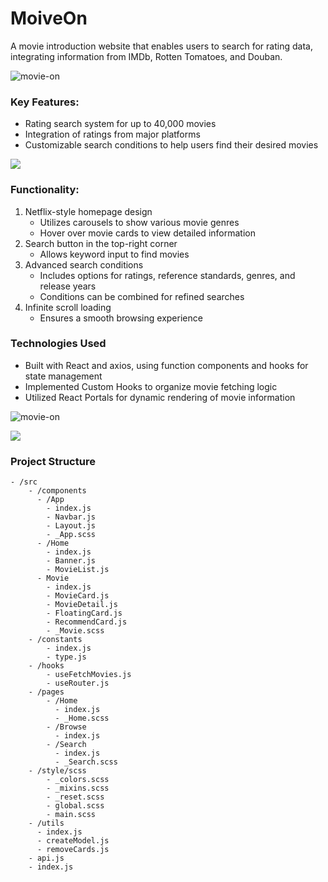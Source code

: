 # MoiveOn

A movie introduction website that enables users to search for rating data, integrating information from IMDb, Rotten Tomatoes, and Douban.

![movie-on](https://imgur.com/wVJNOrL.png)

### Key Features:
- Rating search system for up to 40,000 movies
- Integration of ratings from major platforms
- Customizable search conditions to help users find their desired movies

![](https://imgur.com/iFoy53A.gif)

### Functionality:

1. Netflix-style homepage design
   - Utilizes carousels to show various movie genres
   - Hover over movie cards to view detailed information
2. Search button in the top-right corner
   - Allows keyword input to find movies
3. Advanced search conditions
   - Includes options for ratings, reference standards, genres, and release years
   - Conditions can be combined for refined searches
4. Infinite scroll loading
   - Ensures a smooth browsing experience

### Technologies Used

- Built with React and axios, using function components and hooks for state management
- Implemented Custom Hooks to organize movie fetching logic
- Utilized React Portals for dynamic rendering of movie information


![movie-on](https://imgur.com/w62ogfx.png)

![](https://i.imgur.com/CIUa9Jr.png)


### Project Structure
```
- /src
    - /components
      - /App
        - index.js
        - Navbar.js
        - Layout.js
        - _App.scss
      - /Home
        - index.js
        - Banner.js
        - MovieList.js
      - Movie
        - index.js
        - MovieCard.js
        - MovieDetail.js
        - FloatingCard.js
        - RecommendCard.js
        - _Movie.scss
    - /constants
        - index.js
        - type.js
    - /hooks
        - useFetchMovies.js
        - useRouter.js
    - /pages
        - /Home
          - index.js
          - _Home.scss
        - /Browse
          - index.js
        - /Search
          - index.js
          - _Search.scss
    - /style/scss
        - _colors.scss
        - _mixins.scss
        - _reset.scss
        - global.scss
        - main.scss
    - /utils
      - index.js
      - createModel.js
      - removeCards.js
    - api.js
    - index.js
```
